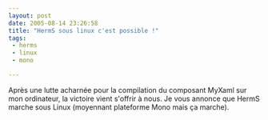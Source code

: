 ```yaml
---
layout: post
date: 2005-08-14 23:26:58
title: "HermS sous linux c'est possible !"
tags:
 - herms
 - linux
 - mono

---
```


Après une lutte acharnée pour la compilation du composant MyXaml sur mon ordinateur, la victoire vient s'offrir à nous. Je vous annonce que HermS marche sous Linux (moyennant plateforme Mono mais ça marche).
